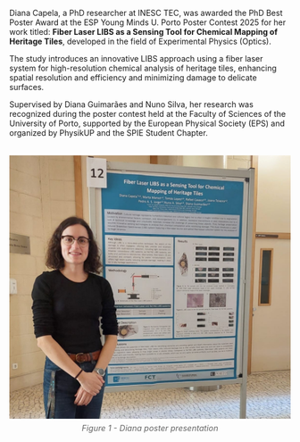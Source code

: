 Diana Capela, a PhD researcher at INESC TEC, was awarded the PhD Best Poster Award at the ESP Young Minds U. Porto Poster Contest 2025 for her work titled: **Fiber Laser LIBS as a Sensing Tool for Chemical Mapping of Heritage Tiles**, developed in the field of Experimental Physics (Optics).

The study introduces an innovative LIBS approach using a fiber laser system for high-resolution chemical analysis of heritage tiles, enhancing spatial resolution and efficiency and minimizing damage to delicate surfaces.

Supervised by Diana Guimarães and Nuno Silva, her research was recognized during the poster contest held at the Faculty of Sciences of the University of Porto, supported by the European Physical Society (EPS) and organized by PhysikUP and the SPIE Student Chapter.

<figure style="display: flex; flex-direction: column; align-items: center; margin: 2rem auto; text-align: center;">
  <img src="../../posts/post_2025_07_11/diana_poster.jpeg" alt="Diana poster presentation" width="600">
  <figcaption style="font-style: italic; font-size: 0.9rem; color: #666; margin-top: 0.5rem;">Figure 1 - Diana poster presentation</figcaption>
</figure>
